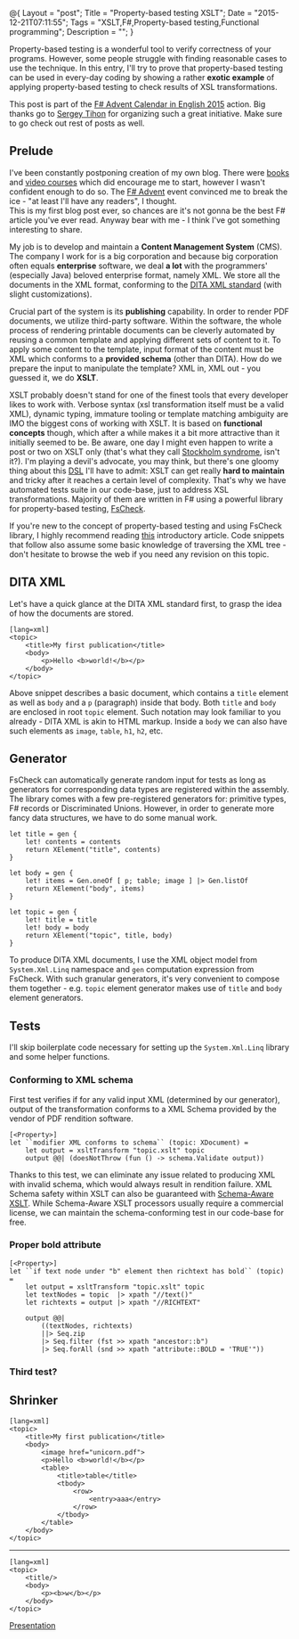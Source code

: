 @{
    Layout = "post";
    Title = "Property-based testing XSLT";
    Date = "2015-12-21T07:11:55";
    Tags = "XSLT,F#,Property-based testing,Functional programming";
    Description = "";
}

Property-based testing is a wonderful tool to verify correctness of your programs. 
However, some people struggle with finding reasonable cases to use the technique.
In this entry, I'll try to prove that property-based testing can be used in every-day coding by showing a rather __exotic example__ of applying property-based testing to check results of XSL transformations.

<!--more-->

<div class="message">

This post is part of the [F# Advent Calendar in English 2015](https://sergeytihon.wordpress.com/tag/fsadvent/) action. 
Big thanks go to [Sergey Tihon](https://twitter.com/sergey_tihon) for organizing such a great initiative.
Make sure to go check out rest of posts as well.

</div>

## Prelude

I've been constantly postponing creation of my own blog.
There were [books](http://amzn.com/1617292397) and [video courses](http://pluralsight.com/courses/get-involved) which did encourage me to start, however I wasn't confident enough to do so.
The [F# Advent](https://sergeytihon.wordpress.com/tag/fsadvent/) event convinced me to break the ice - "at least I'll have any readers", I thought.   
This is my first blog post ever, so chances are it's not gonna be the best F# article you've ever read.
Anyway bear with me - I think I've got something interesting to share.

My job is to develop and maintain a __Content Management System__ (CMS). 
The company I work for is a big corporation and because big corporation often equals __enterprise__ software, we deal __a lot__ with the programmers' (especially Java) beloved enterprise format, namely XML.
We store all the documents in the XML format, conforming to the [DITA XML standard](http://dita.xml.org/) (with slight customizations).   

Crucial part of the system is its __publishing__ capability.
In order to render PDF documents, we utilize third-party software.
Within the software, the whole process of rendering printable documents can be cleverly automated by reusing a common template and applying different sets of content to it.
To apply some content to the template, input format of the content must be XML which conforms to a __provided schema__ (other than DITA).
How do we prepare the input to manipulate the template?
XML in, XML out - you guessed it, we do __XSLT__.

XSLT probably doesn't stand for one of the finest tools that every developer likes to work with.
Verbose syntax (xsl transformation itself must be a valid XML), dynamic typing, immature tooling or template matching ambiguity are IMO the biggest cons of working with XSLT. 
It is based on __functional concepts__ though, which after a while makes it a bit more attractive than it initially seemed to be.
Be aware, one day I might even happen to write a post or two on XSLT only (that's what they call [Stockholm syndrome](https://en.wikipedia.org/wiki/Stockholm_syndrome), isn't it?).
I'm playing a devil's advocate, you may think, but there's one gloomy thing about this [DSL](https://en.wikipedia.org/wiki/Domain-specific_language) I'll have to admit: 
XSLT can get really __hard to maintain__ and tricky after it reaches a certain level of complexity.
That's why we have automated tests suite in our code-base, just to address XSL transformations.
Majority of them are written in F# using a powerful library for property-based testing, [FsCheck](https://fscheck.github.io/FsCheck/).

<div class="message">

If you're new to the concept of property-based testing and using FsCheck library, I highly recommend reading [this](http://fsharpforfunandprofit.com/posts/property-based-testing/) introductory article.
Code snippets that follow also assume some basic knowledge of traversing the XML tree - don't hesitate to browse the web if you need any revision on this topic.

</div>

## DITA XML

Let's have a quick glance at the DITA XML standard first, to grasp the idea of how the documents are stored.

    [lang=xml]
    <topic>
        <title>My first publication</title>
        <body>
            <p>Hello <b>world!</b></p>
        </body>
    </topic>

Above snippet describes a basic document, which contains a `title` element as well as `body` and a `p` (paragraph) inside that body.
Both `title` and `body` are enclosed in root `topic` element.
Such notation may look familiar to you already - DITA XML is akin to HTML markup.
Inside a `body` we can also have such elements as `image`, `table`, `h1`, `h2`, etc. 

## Generator

FsCheck can automatically generate random input for tests as long as generators for corresponding data types are registered within the assembly.
The library comes with a few pre-registered generators for: primitive types, F# records or Discriminated Unions.
However, in order to generate more fancy data structures, we have to do some manual work.

    let title = gen {
        let! contents = contents
        return XElement("title", contents)
    }
    
    let body = gen {
        let! items = Gen.oneOf [ p; table; image ] |> Gen.listOf
        return XElement("body", items)
    }
    
    let topic = gen {
        let! title = title
        let! body = body
        return XElement("topic", title, body)
    }

To produce DITA XML documents, I use the XML object model from `System.Xml.Linq` namespace and `gen` computation expression from FsCheck.
With such granular generators, it's very convenient to compose them together - e.g. `topic` element generator makes use of `title` and `body` element generators.

<!-- TODO: more on generators? -->

## Tests

I'll skip boilerplate code necessary for setting up the `System.Xml.Linq` library and some helper functions.

<!-- TODO: maybe don't skip ? -->

### Conforming to XML schema

First test verifies if for any valid input XML (determined by our generator), output of the transformation conforms to a XML Schema provided by the vendor of PDF rendition software.

    [<Property>]
    let ``modifier XML conforms to schema`` (topic: XDocument) =
        let output = xsltTransform "topic.xslt" topic
        output @@| (doesNotThrow (fun () -> schema.Validate output))
        
Thanks to this test, we can eliminate any issue related to producing XML with invalid schema, which would always result in rendition failure. 
XML Schema safety within XSLT can also be guaranteed with [Schema-Aware XSLT](http://www.stylusstudio.com/schema-aware.html).
While Schema-Aware XSLT processors usually require a commercial license, we can maintain the schema-conforming test in our code-base for free.

### Proper bold attribute

    [<Property>]
    let ``if text node under "b" element then richtext has bold`` (topic) =
        let output = xsltTransform "topic.xslt" topic
        let textNodes = topic  |> xpath "//text()"
        let richtexts = output |> xpath "//RICHTEXT"
    
        output @@|
            ((textNodes, richtexts)
            ||> Seq.zip
            |> Seq.filter (fst >> xpath "ancestor::b")
            |> Seq.forAll (snd >> xpath "attribute::BOLD = 'TRUE'"))

### Third test?

## Shrinker

    [lang=xml]
    <topic>
        <title>My first publication</title>
        <body>
            <image href="unicorn.pdf">
            <p>Hello <b>world!</b></p>
            <table>
                <title>table</title>
                <tbody>
                    <row>
                        <entry>aaa</entry>
                    </row>
                </tbody>
            </table>
        </body>
    </topic>

---
    
    [lang=xml]
    <topic>
        <title/>
        <body>
            <p><b>w</b></p>
        </body>
    </topic>

[Presentation](http://theimowski.com/PropertyBasedTestsWithFSharp)

<!-- mention suave in japanese -->
